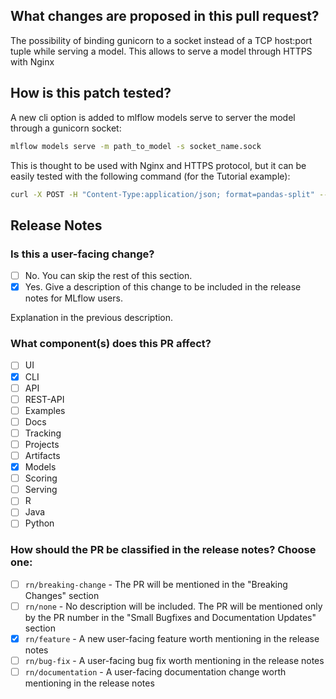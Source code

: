 ## What changes are proposed in this pull request?
 
The possibility of binding gunicorn to a socket instead of a TCP host:port tuple
while serving a model. This allows to serve a model through HTTPS with Nginx 
 
## How is this patch tested?
 
A new cli option is added to mlflow models serve to server the model through a gunicorn socket:
```bash
mlflow models serve -m path_to_model -s socket_name.sock
```

This is thought to be used with Nginx and HTTPS protocol, but it can be easily
tested with the following command (for the Tutorial example):
```bash
curl -X POST -H "Content-Type:application/json; format=pandas-split" --data '{"coluhlorides", "citric acid", "density", "fixed acidity", "free sulfur dioxide", "pH", "residual sugar", "sulphates", "total sulfur dioxide", "volatile acidity"],"data":[[12.8, 0.029, 0.48, 0.98, 6.2, 29, 3.33, 1.2, 0.39, 75, 0.66]]}' --unix-socket /path_to_your_socket/socket_name.sock http://localhost/invocations
```

## Release Notes
 
### Is this a user-facing change? 

- [ ] No. You can skip the rest of this section.
- [X] Yes. Give a description of this change to be included in the release notes for MLflow users.
 
Explanation in the previous description.
 
### What component(s) does this PR affect?
 
- [ ] UI
- [X] CLI 
- [ ] API 
- [ ] REST-API 
- [ ] Examples 
- [ ] Docs
- [ ] Tracking
- [ ] Projects 
- [ ] Artifacts 
- [X] Models 
- [ ] Scoring 
- [ ] Serving
- [ ] R
- [ ] Java
- [ ] Python

### How should the PR be classified in the release notes? Choose one:
 
- [ ] `rn/breaking-change` - The PR will be mentioned in the "Breaking Changes" section
- [ ] `rn/none` - No description will be included. The PR will be mentioned only by the PR number in the "Small Bugfixes and Documentation Updates" section
- [X] `rn/feature` - A new user-facing feature worth mentioning in the release notes
- [ ] `rn/bug-fix` - A user-facing bug fix worth mentioning in the release notes
- [ ] `rn/documentation` - A user-facing documentation change worth mentioning in the release notes
